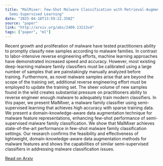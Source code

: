 ```yaml
---
title: "MalMixer: Few-Shot Malware Classification with Retrieval-Augmented
  Semi-Supervised Learning"
date: "2025-04-18T13:59:22.358Z"
source: "paper"
link: "http://arxiv.org/abs/2409.13213v4"
tags: ["paper", "ml"]
---
```


Recent growth and proliferation of malware have tested practitioners ability to promptly classify new samples according to malware families. In contrast to labor-intensive reverse engineering efforts, machine learning approaches have demonstrated increased speed and accuracy. However, most existing deep-learning malware family classifiers must be calibrated using a large number of samples that are painstakingly manually analyzed before training. Furthermore, as novel malware samples arise that are beyond the scope of the training set, additional reverse engineering effort must be employed to update the training set. The sheer volume of new samples found in the wild creates substantial pressure on practitioners ability to reverse engineer enough malware to adequately train modern classifiers. In this paper, we present MalMixer, a malware family classifier using semi-supervised learning that achieves high accuracy with sparse training data. We present a domain-knowledge-aware data augmentation technique for malware feature representations, enhancing few-shot performance of semi-supervised malware family classification. We show that MalMixer achieves state-of-the-art performance in few-shot malware family classification settings. Our research confirms the feasibility and effectiveness of lightweight, domain-knowledge-aware data augmentation methods for malware features and shows the capabilities of similar semi-supervised classifiers in addressing malware classification issues.

[Read on Arxiv](http://arxiv.org/abs/2409.13213v4)
